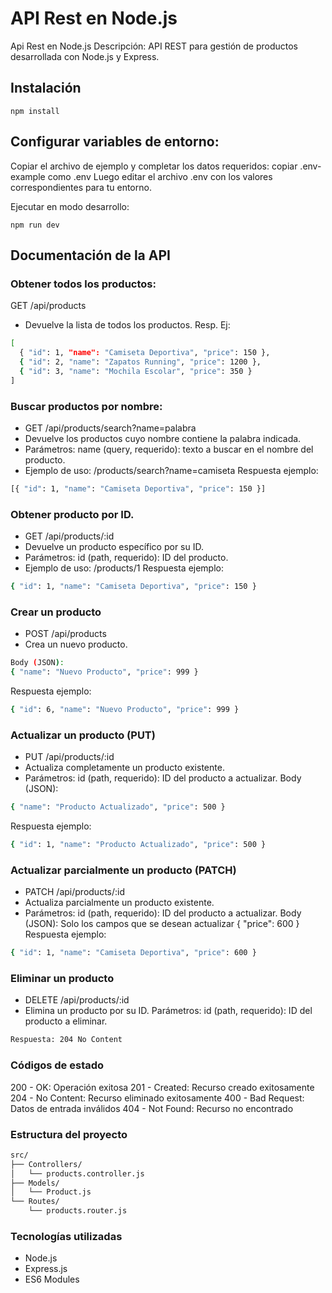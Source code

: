 # API Rest en Node.js

Api Rest en Node.js
Descripción: API REST para gestión de productos desarrollada con Node.js y Express.

## Instalación

```shell
npm install
```

## Configurar variables de entorno:
Copiar el archivo de ejemplo y completar los datos requeridos: 
copiar .env-example como .env
Luego editar el archivo .env con los valores correspondientes para tu entorno.

Ejecutar en modo desarrollo:
```shell
npm run dev
```
## Documentación de la API
### Obtener todos los productos:
GET /api/products
- Devuelve la lista de todos los productos.
Resp. Ej:
```bash
[
  { "id": 1, "name": "Camiseta Deportiva", "price": 150 },
  { "id": 2, "name": "Zapatos Running", "price": 1200 },
  { "id": 3, "name": "Mochila Escolar", "price": 350 }
]
```
### Buscar productos por nombre:
- GET /api/products/search?name=palabra
- Devuelve los productos cuyo nombre contiene la palabra indicada.
- Parámetros:
name (query, requerido): texto a buscar en el nombre del producto.
- Ejemplo de uso: /products/search?name=camiseta
Respuesta ejemplo:
``` bash
[{ "id": 1, "name": "Camiseta Deportiva", "price": 150 }]
```
### Obtener producto por ID.
- GET /api/products/:id
- Devuelve un producto específico por su ID.
- Parámetros:
id (path, requerido): ID del producto.
- Ejemplo de uso: /products/1
Respuesta ejemplo:
``` bash
{ "id": 1, "name": "Camiseta Deportiva", "price": 150 }
```
### Crear un producto
- POST /api/products
- Crea un nuevo producto.
``` bash
Body (JSON):
{ "name": "Nuevo Producto", "price": 999 }
```
Respuesta ejemplo:
``` bash
{ "id": 6, "name": "Nuevo Producto", "price": 999 }
```
### Actualizar un producto (PUT)
- PUT /api/products/:id
- Actualiza completamente un producto existente.
- Parámetros:
id (path, requerido): ID del producto a actualizar.
Body (JSON):
``` bash
{ "name": "Producto Actualizado", "price": 500 }
``` 
Respuesta ejemplo:
``` bash
{ "id": 1, "name": "Producto Actualizado", "price": 500 }
```
### Actualizar parcialmente un producto (PATCH)
- PATCH /api/products/:id
- Actualiza parcialmente un producto existente.
- Parámetros:
id (path, requerido): ID del producto a actualizar.
Body (JSON): Solo los campos que se desean actualizar
{ "price": 600 }
Respuesta ejemplo:
``` bash
{ "id": 1, "name": "Camiseta Deportiva", "price": 600 }
```
### Eliminar un producto
- DELETE /api/products/:id
- Elimina un producto por su ID.
Parámetros:
id (path, requerido): ID del producto a eliminar.
``` bash
Respuesta: 204 No Content
```
### Códigos de estado
200 - OK: Operación exitosa
201 - Created: Recurso creado exitosamente
204 - No Content: Recurso eliminado exitosamente
400 - Bad Request: Datos de entrada inválidos
404 - Not Found: Recurso no encontrado
### Estructura del proyecto
``` bash
src/
├── Controllers/
│   └── products.controller.js
├── Models/
│   └── Product.js
└── Routes/
    └── products.router.js
```
### Tecnologías utilizadas
- Node.js
- Express.js
- ES6 Modules